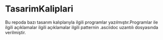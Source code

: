 # TasarimKaliplari

Bu repoda bazı tasarım kalıplarıyla ilgili  programlar yazılmıştır.Programlar ile ilgili açıklamalar ilgili açıklamalar ilgili patternin .asciidoc uzantılı dosyasında verilmiştir.
